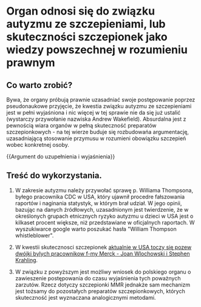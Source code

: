 # Organ odnosi się do związku autyzmu ze szczepieniami, lub skuteczności szczepionek jako wiedzy powszechnej w rozumieniu prawnym

## Co warto zrobić?
Bywa, że organy próbują prawnie uzasadniać swoje postępowanie poprzez pseudonaukowe przyjęcie, że kwestia związku autyzmu ze szczepieniami jest w pełni wyjaśniona i nic więcej w tej sprawie nie da się już ustalić (wystarczy przywołanie nazwiska Andrew Wakefield). Absurdalna jest z pewnością wiara organów w pełną skuteczność preparatów szczepionkowych - na tej wierze buduje się rozbudowańa argumentację, uzasadniającą stosowanie przymusu w rozumieni obowiązku szczepień wobec konkretnej osoby.

{{Argument do uzupełnienia i wyjaśnienia}}

## Treść do wykorzystania.
1. W zakresie autyzmu należy przywołać sprawę p. Williama Thompsona, byłego pracownika CDC w USA, który ujawnił procedre fałszowania raportów i naginania statystyk, w którym brał udział. W jego opinii, bazując na danych źródłowych, uzasadnionym jest twierdzenie, że w określonych grupach etnicznych ryzyko autyzmu u dzieci w USA jest o kilkaset procent większe, niż przedstawiane w oficjalnych raportach. W wyszukiwarce google warto poszukać hasła "William Thompson whistleblower". 

2. W kwestii skutecznosci szczepionek [aktualnie w USA toczy się pozew dwójki bylych pracownikow f-my Merck - Joan Wlochowski i Stephen Krahling](http://www.plainsite.org/dockets/mmpl79tu/pennsylvania-eastern-district-court/united-states-of-america-et-al-v-merck).

3. W związku z powyższym jest możliwy wniosek do polskiego organu o zawieszenie postępowania do czasu wyjaśnienia tych poważnych zarzutów. Rzecz dotyczy szczepionki MMR jednakże sam mechanizm jest tożsamy do pozostałych preparatów szczepionkowych, których skuteczność jest wyznaczana analogicznymi metodami. 
